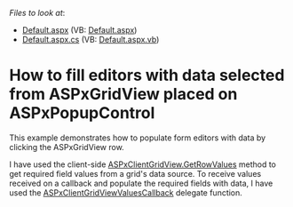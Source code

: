 <!-- default file list -->
*Files to look at*:

* [Default.aspx](./CS/WebSite/Default.aspx) (VB: [Default.aspx](./VB/WebSite/Default.aspx))
* [Default.aspx.cs](./CS/WebSite/Default.aspx.cs) (VB: [Default.aspx.vb](./VB/WebSite/Default.aspx.vb))
<!-- default file list end -->
# How to fill editors with data selected from ASPxGridView placed on ASPxPopupControl


<p>This example demonstrates how to populate form editors with data by clicking the ASPxGridView row.</p><p>I have used the client-side <a href="https://docs.devexpress.com/AspNet/js-ASPxClientGridView.GetRowValues(visibleIndex-fieldNames-onCallback)"><u>ASPxClientGridView.GetRowValues</u></a> method to get required field values from a grid's data source. To receive values received on a callback and populate the required fields with data, I have used the <a href="https://docs.devexpress.com/AspNet/js-ASPxClientGridViewValuesCallback?p=netframework"><u>ASPxClientGridViewValuesCallback</u></a> delegate function. </p>

<br/>


